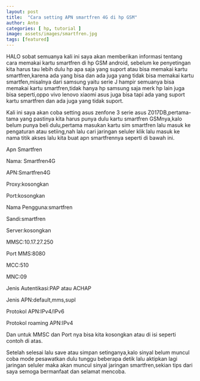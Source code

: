 ```yaml
---
layout: post
title:  "Cara setting APN smartfren 4G di hp GSM"
author: Anto
categories: [ hp, tutorial ]
image: assets/images/smartfren.jpg
tags: [featured]
---
```


HALO sobat semuanya kali ini saya akan memberikan informasi tentang cara memakai kartu smartfren di hp GSM android, sebelum ke penyetingan kita harus tau lebih dulu hp apa saja yang suport atau bisa memakai kartu smartfren,karena ada yang bisa dan ada juga yang tidak bisa memakai kartu smartfen,misalnya dari samsung yaitu serie J hampir semuanya bisa memakai kartu smartfren,tidak hanya hp samsung saja merk hp lain juga bisa seperti,oppo vivo lenovo xiaomi asus juga bisa tapi ada yang suport kartu smartfren dan ada juga yang tidak suport.

Kali ini saya akan coba setting asus zenfone 3 serie asus Z017DB,pertama-tama yang pastinya kita harus punya dulu kartu smartfren GSMnya,kalo belum punya beli dulu,pertama masukan kartu sim smartfren lalu masuk ke pengaturan atau setiing,nah lalu cari jaringan seluler klik lalu masuk ke nama titik akses lalu kita buat apn smartfrennya seperti di bawah ini.

Apn Smartfren 

Nama: Smartfren4G

APN:Smartfren4G

Proxy:kosongkan

Port:kosongkan

Nama Pengguna:smartfren

Sandi:smartfren

Server:kosongkan

MMSC:10.17.27.250

Port MMS:8080

MCC:510

MNC:09

Jenis Autentikasi:PAP atau ACHAP

Jenis APN:default,mms,supl

Protokol APN:IPv4/IPv6

Protokol roaming APN:IPv4

Dan untuk MMSC dan Port nya bisa kita kosongkan atau di isi seperti contoh di atas.

Setelah selesai lalu save atau simpan setinganya,kalo sinyal belum muncul coba mode pesawatkan dulu tunggu beberapa detik lalu aktipkan lagi jaringan seluler maka akan muncul sinyal jaringan smartfren,sekian tips dari saya semoga bermanfaat dan selamat mencoba.
